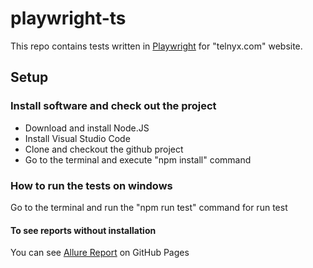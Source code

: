# playwright-ts
This repo contains tests written in [Playwright](https://playwright.dev/docs/intro) for "telnyx.com" website.

## Setup

### Install software and check out the project

- Download and install Node.JS
- Install Visual Studio Code
- Clone and checkout the github project
- Go to the terminal and execute "npm install" command

### How to run the tests on windows
Go to the terminal and run the "npm run test" command for run test
   
#### To see reports without installation
You can see [Allure Report](https://leraroy.github.io/playwright-ts/) on GitHub Pages

